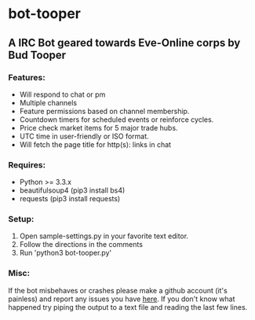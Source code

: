 # bot-tooper
## A IRC Bot geared towards Eve-Online corps by Bud Tooper

### Features: 
- Will respond to chat or pm
- Multiple channels
- Feature permissions based on channel membership.
- Countdown timers for scheduled events or reinforce cycles.
- Price check market items for 5 major trade hubs.
- UTC time in user-friendly or ISO format.
- Will fetch the page title for http(s): links in chat

### Requires:
- Python >= 3.3.x
- beautifulsoup4 (pip3 install bs4)
- requests (pip3 install requests)

### Setup:
1. Open sample-settings.py in your favorite text editor.
2. Follow the directions in the comments
3. Run 'python3 bot-tooper.py'


### Misc:
If the bot misbehaves or crashes please make a github account (it's painless) and report any issues you have [here](https://github.com/smedstadc/bot-tooper/). If you don't know what happened try piping the output to a text file and reading the last few lines.